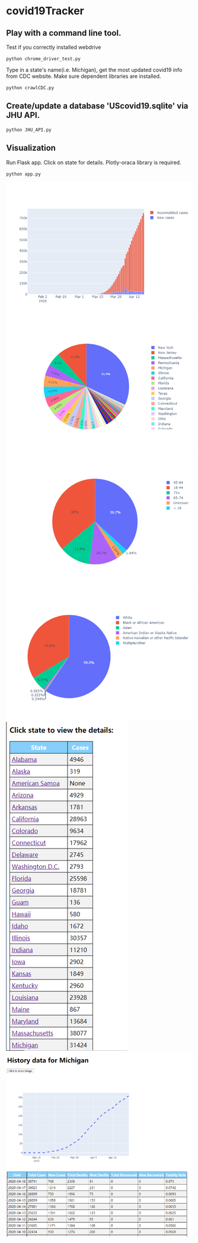 # covid19Tracker

## Play with a command line tool.

Test if you correctly installed webdrive
```
python chrome_driver_test.py
```

Type in a state's name(i.e. Michigan), get the most updated covid19 info from CDC website.
Make sure dependent libraries are installed.
```
python crawlCDC.py
```

## Create/update a database 'UScovid19.sqlite' via JHU API. 

```
python JHU_API.py
```

## Visualization
Run Flask app. Click on state for details. Plotly-oraca library is required.

```
python app.py
```

![alt text](https://github.com/chyuting/covid19Tracker/blob/master/static/acc_new.png "Nationwide")
![alt text](https://github.com/chyuting/covid19Tracker/blob/master/static/state_pie.png "States distribution")
![alt text](https://github.com/chyuting/covid19Tracker/blob/master/static/age.png "Age distribution")
![alt text](https://github.com/chyuting/covid19Tracker/blob/master/static/race.png "Race distribution")
![alt text](https://github.com/chyuting/covid19Tracker/blob/master/static/demo_all.png "Demo 1")
![alt text](https://github.com/chyuting/covid19Tracker/blob/master/static/demo_michigan.png "Demo 1")



